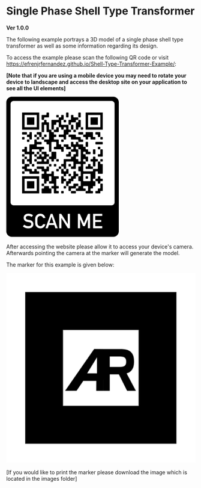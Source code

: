 # Single Phase Shell Type Transformer
**Ver 1.0.0**

The following example portrays a 3D model of a single phase shell type transformer as well as some information regarding its design.


To access the example please scan the following QR code or visit https://efrenjrfernandez.github.io/Shell-Type-Transformer-Example/:

**[Note that if you are using a mobile device you may need to rotate your device to landscape and access the desktop site on your application to see all the UI elements]**


![](images/QR-Code.png)

After accessing the website please allow it to access your device's camera. Afterwards pointing the camera at the marker will generate the model.

The marker for this example is given below:


![](images/default-marker.png)


[If you would like to print the marker please download the image which is located in the images folder]
